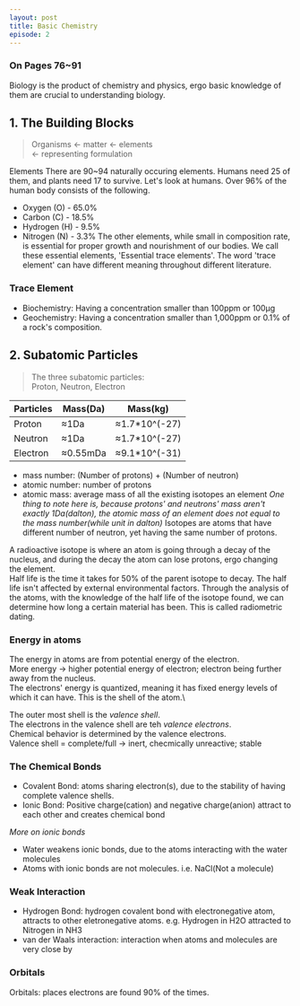 ```yaml
---
layout: post
title: Basic Chemistry
episode: 2
---
```

### On Pages 76~91
Biology is the product of chemistry and physics, ergo basic knowledge of them are crucial to understanding biology.

## 1. The Building Blocks
>Organisms ← matter ← elements<br>
← representing formulation

Elements
There are 90~94 naturally occuring elements. Humans need 25 of them, and plants need 17 to survive. Let's look at humans. Over 96% of the human body consists of the following.
- Oxygen (O) - 65.0%
- Carbon (C) - 18.5%
- Hydrogen (H) - 9.5%
- Nitrogen (N) - 3.3%
The other elements, while small in composition rate, is essential for proper growth and nourishment of our bodies. We call these essential elements, 'Essential trace elements'.
The word 'trace element' can have different meaning throughout different literature.
### Trace Element
- Biochemistry: Having a concentration smaller than 100ppm or 100μg
- Geochemistry: Having a concentration smaller than 1,000ppm or 0.1% of a rock's composition.

## 2. Subatomic Particles
> The three subatomic particles:\
> Proton, Neutron, Electron

| Particles | Mass(Da) | Mass(kg)      |
|-----------|----------|---------------|
| Proton    | ≈1Da     | ≈1.7*10^(-27) |
| Neutron   | ≈1Da     | ≈1.7*10^(-27) |
| Electron  | ≈0.55mDa | ≈9.1*10^(-31) |
- mass number: (Number of protons) + (Number of neutron)
- atomic number: number of protons
- atomic mass: average mass of all the existing isotopes an element
*One thing to note here is, because protons' and neutrons' mass aren't exactly 1Da(dalton), the atomic mass of an element does not equal to the mass number(while unit in dalton)*
Isotopes are atoms that have different number of neutron, yet having the same number of protons.

A radioactive isotope is where an atom is going through a decay of the nucleus, and during the decay the atom can lose protons, ergo changing the element.\
Half life is the time it takes for 50% of the parent isotope to decay. The half life isn't affected by external environmental factors.
Through the analysis of the atoms, with the knowledge of the half life of the isotope found, we can determine how long a certain material has been. This is called radiometric dating.

### Energy in atoms
The energy in atoms are from potential energy of the electron.\
More energy -> higher potential energy of electron; electron being further away from the nucleus.\
The electrons' energy is quantized, meaning it has fixed energy levels of which it can have. This is the shell of the atom.\

The outer most shell is the *_valence shell_*.\
The electrons in the valence shell are teh *_valence electrons_*.\
Chemical behavior is determined by the valence electrons.\
Valence shell = complete/full → inert, checmically unreactive; stable

### The Chemical Bonds
- Covalent Bond: atoms sharing electron(s), due to the stability of having complete valence shells.
- Ionic Bond: Positive charge(cation) and negative charge(anion) attract to each other and creates chemical bond

*_More on ionic bonds_*
- Water weakens ionic bonds, due to the atoms interacting with the water molecules
- Atoms with ionic bonds are not molecules. i.e. NaCl(Not a molecule)

### Weak Interaction
- Hydrogen Bond: hydrogen covalent bond with electronegative atom, attracts to other eletronegative atoms. e.g. Hydrogen in H2O attracted to Nitrogen in NH3
- van der Waals interaction: interaction when atoms and molecules are very close by

### Orbitals
Orbitals: places electrons are found 90% of the times.

